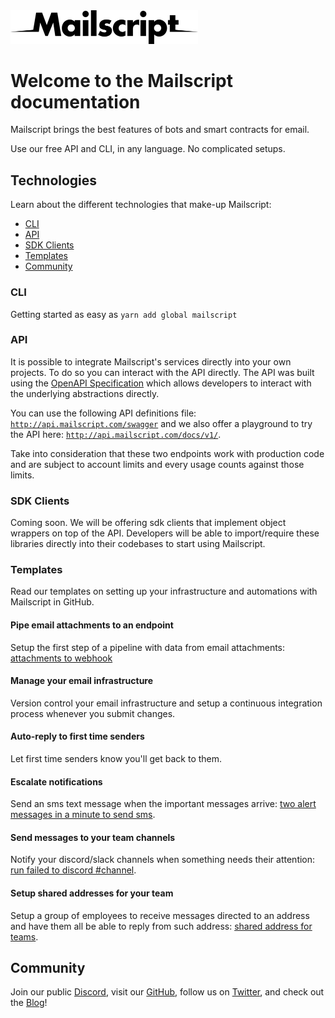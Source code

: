 <img src="./images/logo-black.png" width="300" alt="Mailscript logo" />

# Welcome to the Mailscript documentation

Mailscript brings the best features of bots and smart contracts for email.

Use our free API and CLI, in any language. No complicated setups.

## Technologies

Learn about the different technologies that make-up Mailscript:

- [CLI](#cli)
- [API](#api)
- [SDK Clients](#sdk-clients)
- [Templates](#templates)
- [Community](#community)

### CLI

Getting started as easy as `yarn add global mailscript`

### API

It is possible to integrate Mailscript's services directly into your own projects. To do so you can interact with the API directly. The API was built using the [OpenAPI Specification](https://swagger.io/resources/open-api/) which allows developers to interact with the underlying abstractions directly.

You can use the following API definitions file: [`http://api.mailscript.com/swagger`](http://api.mailscript.com/swagger) and we also offer a playground to try the API here: [`http://api.mailscript.com/docs/v1/`](http://api.mailscript.com/docs/v1).

Take into consideration that these two endpoints work with production code and are subject to account limits and every usage counts against those limits.

### SDK Clients

Coming soon. We will be offering sdk clients that implement object wrappers on top of the API. Developers will be able to import/require these libraries directly into their codebases to start using Mailscript.

### Templates

Read our templates on setting up your infrastructure and automations with Mailscript in GitHub.

#### Pipe email attachments to an endpoint

Setup the first step of a pipeline with data from email attachments: [attachments to webhook](https://github.com/mailscript/template-attachments-to-webhook)

#### Manage your email infrastructure

Version control your email infrastructure and setup a continuous integration process whenever you submit changes.

#### Auto-reply to first time senders

Let first time senders know you'll get back to them.

#### Escalate notifications

Send an sms text message when the important messages arrive: [two alert messages in a minute to send sms](https://github.com/mailscript/template-two-alerts-to-sms).

#### Send messages to your team channels

Notify your discord/slack channels when something needs their attention: [run failed to discord #channel](https://github.com/mailscript/template-run-failed-to-discord).

#### Setup shared addresses for your team

Setup a group of employees to receive messages directed to an address and have them all be able to reply from such address: [shared address for teams](https://github.com/mailscript/template-shared-address-for-team).

## Community

Join our public [Discord](https://discord.gg/X9zvQgzwUh), visit our [GitHub](https://github.com/mailscript), follow us on [Twitter](https://twitter.com/getmailscript), and check out the [Blog](https://blog.mailscript.com/)!
